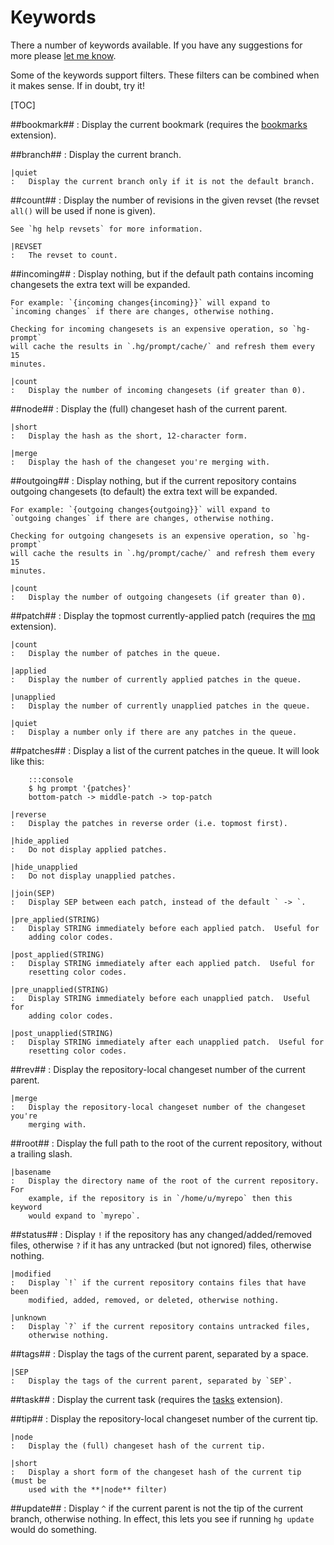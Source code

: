 Keywords
========

There a number of keywords available.  If you have any suggestions for more please [let me know][issues].

[issues]: http://bitbucket.org/sjl/issues

Some of the keywords support filters.  These filters can be combined when it makes sense.  If in doubt, try it!

[TOC]

##bookmark##
:   Display the current bookmark (requires the [bookmarks][] extension).

##branch##
:   Display the current branch.
    
    |quiet
    :   Display the current branch only if it is not the default branch.

##count##
:   Display the number of revisions in the given revset (the revset `all()`
    will be used if none is given).
    
    See `hg help revsets` for more information.
    
    |REVSET
    :   The revset to count.

##incoming##
:   Display nothing, but if the default path contains incoming changesets the 
    extra text will be expanded.
    
    For example: `{incoming changes{incoming}}` will expand to
    `incoming changes` if there are changes, otherwise nothing.
    
    Checking for incoming changesets is an expensive operation, so `hg-prompt` 
    will cache the results in `.hg/prompt/cache/` and refresh them every 15 
    minutes.
    
    |count
    :   Display the number of incoming changesets (if greater than 0).

##node##
:   Display the (full) changeset hash of the current parent.
    
    |short
    :   Display the hash as the short, 12-character form.
    
    |merge
    :   Display the hash of the changeset you're merging with.

##outgoing##
:   Display nothing, but if the current repository contains outgoing 
    changesets (to default) the extra text will be expanded.
    
    For example: `{outgoing changes{outgoing}}` will expand to
    `outgoing changes` if there are changes, otherwise nothing.
    
    Checking for outgoing changesets is an expensive operation, so `hg-prompt` 
    will cache the results in `.hg/prompt/cache/` and refresh them every 15 
    minutes.
    
    |count
    :   Display the number of outgoing changesets (if greater than 0).

##patch##
:   Display the topmost currently-applied patch (requires the [mq][]
    extension).
    
    |count
    :   Display the number of patches in the queue.
    
    |applied
    :   Display the number of currently applied patches in the queue.
    
    |unapplied
    :   Display the number of currently unapplied patches in the queue.
    
    |quiet
    :   Display a number only if there are any patches in the queue.

##patches##
:   Display a list of the current patches in the queue.  It will look like
    this:
        
        :::console
        $ hg prompt '{patches}'
        bottom-patch -> middle-patch -> top-patch
    
    |reverse
    :   Display the patches in reverse order (i.e. topmost first).
    
    |hide_applied
    :   Do not display applied patches.
    
    |hide_unapplied
    :   Do not display unapplied patches.
    
    |join(SEP)
    :   Display SEP between each patch, instead of the default ` -> `.
    
    |pre_applied(STRING)
    :   Display STRING immediately before each applied patch.  Useful for
        adding color codes.
    
    |post_applied(STRING)
    :   Display STRING immediately after each applied patch.  Useful for
        resetting color codes.
    
    |pre_unapplied(STRING)
    :   Display STRING immediately before each unapplied patch.  Useful for
        adding color codes.
    
    |post_unapplied(STRING)
    :   Display STRING immediately after each unapplied patch.  Useful for
        resetting color codes.

##rev##
:   Display the repository-local changeset number of the current parent.
    
    |merge
    :   Display the repository-local changeset number of the changeset you're
        merging with.

##root##
:   Display the full path to the root of the current repository, without a 
    trailing slash.
    
    |basename
    :   Display the directory name of the root of the current repository. For 
        example, if the repository is in `/home/u/myrepo` then this keyword
        would expand to `myrepo`.

##status##
:   Display `!` if the repository has any changed/added/removed files, 
    otherwise `?` if it has any untracked (but not ignored) files, otherwise 
    nothing.
    
    |modified
    :   Display `!` if the current repository contains files that have been 
        modified, added, removed, or deleted, otherwise nothing.
        
    |unknown
    :   Display `?` if the current repository contains untracked files, 
        otherwise nothing.

##tags##
:   Display the tags of the current parent, separated by a space.
    
    |SEP
    :   Display the tags of the current parent, separated by `SEP`.

##task##
:   Display the current task (requires the [tasks][] extension).

##tip##
:   Display the repository-local changeset number of the current tip.
    
    |node
    :   Display the (full) changeset hash of the current tip.
    
    |short
    :   Display a short form of the changeset hash of the current tip (must be 
        used with the **|node** filter)

##update##
:   Display `^` if the current parent is not the tip of the current branch, 
    otherwise nothing.  In effect, this lets you see if running `hg update` 
    would do something.

[bookmarks]: http://mercurial.selenic.com/wiki/BookmarksExtension
[tasks]: http://bitbucket.org/alu/hgtasks/wiki/Home
[mq]: http://mercurial.selenic.com/wiki/MqExtension
